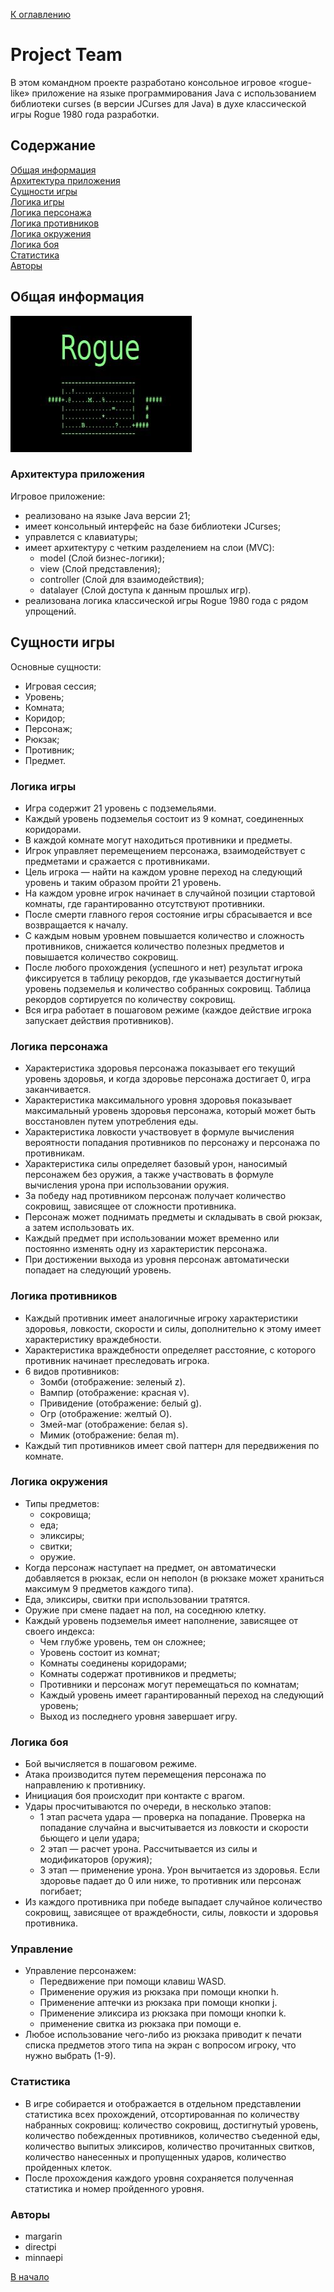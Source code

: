 [К оглавлению](../../README.md)

# Project Team

В этом командном проекте разработано консольное игровое «rogue-like» приложение на языке программирования Java с использованием библиотеки curses (в версии JCurses для Java) в духе классической игры Rogue 1980 года разработки.

## Содержание  
[Общая информация](#общая-информация)  
[Архитектура приложения](#архитектура-приложения)  
[Сущности игры](#сущности-игры)  
[Логика игры](#логика-игры)  
[Логика персонажа](#логика-персонажа)  
[Логика противников](#логика-противников)  
[Логика окружения](#логика-окружения)  
[Логика боя](#логика-боя)  
[Статистика](#статистика)  
[Авторы](#авторы)  


## Общая информация

![RogueMap](./misc/images/rogue.jpg)

### Архитектура приложения

Игровое приложение:
 - реализовано на языке Java версии 21;
 - имеет консольный интерфейс на базе библиотеки JCurses;
 - управлется с клавиатуры;
 - имеет архитектуру с четким разделением на слои (MVC):
    - model (Слой бизнес-логики);
    - view (Слой представления);
    - controller (Слой для взаимодействия);
    - datalayer (Слой доступа к данным прошлых игр).
 - реализована логика классической игры Rogue 1980 года с рядом упрощений.

## Сущности игры

Основные сущности:
- Игровая сессия;
- Уровень;
- Комната;
- Коридор;
- Персонаж;
- Рюкзак;
- Противник;
- Предмет.

### Логика игры
- Игра содержит 21 уровень с подземельями.
- Каждый уровень подземелья состоит из 9 комнат, соединенных коридорами.
- В каждой комнате могут находиться противники и предметы.
- Игрок управляет перемещением персонажа, взаимодействует с предметами и сражается с противниками.
- Цель игрока — найти на каждом уровне переход на следующий уровень и таким образом пройти 21 уровень.
- На каждом уровне игрок начинает в случайной позиции стартовой комнаты, где гарантированно отсутствуют противники.
- После смерти главного героя состояние игры сбрасывается и все возвращается к началу.
- С каждым новым уровнем повышается количество и сложность противников, снижается количество полезных предметов и повышается количество сокровищ.
- После любого прохождения (успешного и нет) результат игрока фиксируется в таблицу рекордов, где указывается достигнутый уровень подземелья и количество собранных сокровищ. Таблица рекордов сортируется по количеству сокровищ.
- Вся игра работает в пошаговом режиме (каждое действие игрока запускает действия противников).

### Логика персонажа
- Характеристика здоровья персонажа показывает его текущий уровень здоровья, и когда здоровье персонажа достигает 0, игра заканчивается.
- Характеристика максимального уровня здоровья показывает максимальный уровень здоровья персонажа, который может быть восстановлен путем употребления еды.
- Характеристика ловкости участвовует в формуле вычисления вероятности попадания противников по персонажу и персонажа по противникам.
- Характеристика силы определяет базовый урон, наносимый персонажем без оружия, а также участвовать в формуле вычисления урона при использовании оружия.
- За победу над противником персонаж получает количество сокровищ, зависящее от сложности противника.
- Персонаж может поднимать предметы и складывать в свой рюкзак, а затем использовать их.
- Каждый предмет при использовании может временно или постоянно изменять одну из характеристик персонажа.
- При достижении выхода из уровня персонаж автоматически попадает на следующий уровень.

### Логика противников
- Каждый противник имеет аналогичные игроку характеристики здоровья, ловкости, скорости и силы, дополнительно к этому имеет характеристику враждебности.
- Характеристика враждебности определяет расстояние, с которого противник начинает преследовать игрока.
- 6 видов противников: 
  + Зомби (отображение: зеленый z). 
  + Вампир (отображение: красная v). 
  + Привидение (отображение: белый g). 
  + Огр (отображение: желтый O).
  + Змей-маг (отображение: белая s).
  + Мимик (отображение: белая m).
- Каждый тип противников имеет свой паттерн для передвижения по комнате.

### Логика окружения
- Типы предметов:
  + сокровища;
  + еда;
  + эликсиры;
  + свитки;
  + оружие.
- Когда персонаж наступает на предмет, он автоматически добавляется в рюкзак, если он неполон (в рюкзаке может храниться максимум 9 предметов каждого типа).
- Еда, эликсиры, свитки при использовании тратятся.
- Оружие при смене падает на пол, на соседнюю клетку.
- Каждый уровень подземелья имеет наполнение, зависящее от своего индекса: 
  + Чем глубже уровень, тем он сложнее;
  + Уровень состоит из комнат;
  + Комнаты соединены коридорами;
  + Комнаты содержат противников и предметы;
  + Противники и персонаж могут перемещаться по комнатам;
  + Каждый уровень имеет гарантированный переход на следующий уровень;
  + Выход из последнего уровня завершает игру.

### Логика боя
- Бой вычисляется в пошаговом режиме.
- Атака производится путем перемещения персонажа по направлению к противнику.
- Инициация боя происходит при контакте с врагом.
- Удары просчитываются по очереди, в несколько этапов: 
  + 1 этап расчета удара — проверка на попадание. Проверка на попадание случайна и высчитывается из ловкости и скорости бьющего и цели удара;
  + 2 этап — расчет урона. Рассчитывается из силы и модификаторов (оружия);
  + 3 этап — применение урона. Урон вычитается из здоровья. Если здоровье падает до 0 или ниже, то противник или персонаж погибает;
- Из каждого противника при победе выпадает случайное количество сокровищ, зависящее от враждебности, силы, ловкости и здоровья противника.

### Управление
- Управление персонажем:
  + Передвижение при помощи клавиш WASD.
  + Применение оружия из рюкзака при помощи кнопки h.
  + Применение аптечки из рюкзака при помощи кнопки j.
  + Применение эликсира из рюкзака при помощи кнопки k.
  + применение свитка из рюкзака при помощи e.
- Любое использование чего-либо из рюкзака приводит к печати списка предметов этого типа на экран с вопросом игроку, что нужно выбрать (1-9).

### Статистика
- В игре собирается и отображается в отдельном представлении статистика всех прохождений, отсортированная по количеству набранных сокровищ: количество сокровищ, достигнутый уровень, количество побежденных противников, количество съеденной еды, количество выпитых эликсиров, количество прочитанных свитков, количество нанесенных и пропущенных ударов, количество пройденных клеток.
- После прохождения каждого уровня сохраняется полученная статистика и номер пройденного уровня.

### Авторы

+ margarin
+ directpi
+ minnaepi

[В начало](#project-team)
